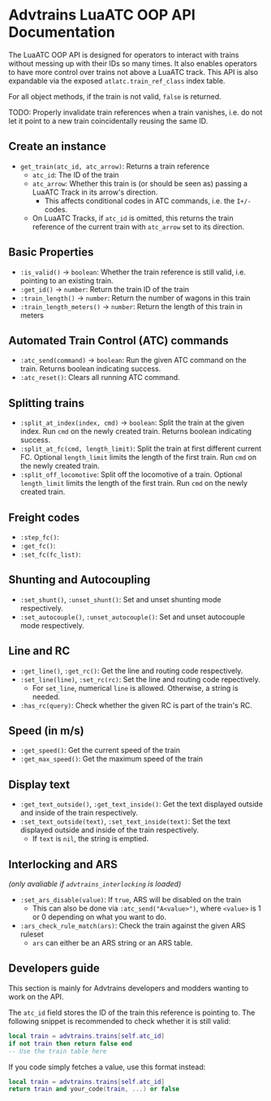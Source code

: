 # Advtrains LuaATC OOP API Documentation

The LuaATC OOP API is designed for operators to interact with trains without messing up with their IDs so many times. It also enables operators to have more control over trains not above a LuaATC track. This API is also expandable via the exposed `atlatc.train_ref_class` index table.

For all object methods, if the train is not valid, `false` is returned.

TODO: Properly invalidate train references when a train vanishes, i.e. do not let it point to a new train coincidentally reusing the same ID.

## Create an instance

* `get_train(atc_id, atc_arrow)`: Returns a train reference
  * `atc_id`: The ID of the train
  * `atc_arrow`: Whether this train is (or should be seen as) passing a LuaATC Track in its arrow's direction.
    * This affects conditional codes in ATC commands, i.e. the `I+/-` codes.
  * On LuaATC Tracks, if `atc_id` is omitted, this returns the train reference of the current train with `atc_arrow` set to its direction.

## Basic Properties

* `:is_valid()` -> `boolean`: Whether the train reference is still valid, i.e. pointing to an existing train.
* `:get_id()` -> `number`: Return the train ID of the train
* `:train_length()` -> `number`: Return the number of wagons in this train
* `:train_length_meters()` -> `number`: Return the length of this train in meters

## Automated Train Control (ATC) commands

* `:atc_send(command)` -> `boolean`: Run the given ATC command on the train. Returns boolean indicating success.
* `:atc_reset()`: Clears all running ATC command.

## Splitting trains

* `:split_at_index(index, cmd)` -> `boolean`: Split the train at the given index. Run `cmd` on the newly created train. Returns boolean indicating success.
* `:split_at_fc(cmd, length_limit)`: Split the train at first different current FC. Optional `length_limit` limits the length of the first train. Run `cmd` on the newly created train.
* `:split_off_locomotive`: Split off the locomotive of a train. Optional `length_limit` limits the length of the first train. Run `cmd` on the newly created train.

## Freight codes

* `:step_fc()`:
* `:get_fc()`:
* `:set_fc(fc_list)`:

## Shunting and Autocoupling

* `:set_shunt()`, `:unset_shunt()`: Set and unset shunting mode respectively.
* `:set_autocouple()`, `:unset_autocouple()`: Set and unset autocouple mode respectively.

## Line and RC

* `:get_line()`, `:get_rc()`: Get the line and routing code respectively.
* `:set_line(line)`, `:set_rc(rc)`: Set the line and routing code repectively.
  * For `set_line`, numerical `line` is allowed. Otherwise, a string is needed.
* `:has_rc(query)`: Check whether the given RC is part of the train's RC.

## Speed (in m/s)

* `:get_speed()`: Get the current speed of the train
* `:get_max_speed()`: Get the maximum speed of the train

## Display text

* `:get_text_outside()`, `:get_text_inside()`: Get the text displayed outside and inside of the train respectively.
* `:set_text_outside(text)`, `:set_text_inside(text)`: Set the text displayed outside and inside of the train respectively.
  * If `text` is `nil`, the string is emptied.

## Interlocking and ARS

*(only avaliable if `advtrains_interlocking` is loaded)*

* `:set_ars_disable(value)`: If `true`, ARS will be disabled on the train
  * This can also be done via `:atc_send("A<value>")`, where `<value>` is 1 or 0 depending on what you want to do.
* `:ars_check_rule_match(ars)`: Check the train against the given ARS ruleset
  * `ars` can either be an ARS string or an ARS table.

## Developers guide

This section is mainly for Advtrains developers and modders wanting to work on the API.

The `atc_id` field stores the ID of the train this reference is pointing to. The following snippet is recommended to check whether it is still valid:

```lua
local train = advtrains.trains[self.atc_id]
if not train then return false end
-- Use the train table here
```

If you code simply fetches a value, use this format instead:

```lua
local train = advtrains.trains[self.atc_id]
return train and your_code(train, ...) or false
```
